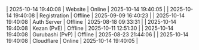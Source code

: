 | 2025-10-14 19:40:08 | Website | Online | 2025-10-14 19:40:05 |
| 2025-10-14 19:40:08 | Registration | Offline | 2025-09-09 16:40:23 |
| 2025-10-14 19:40:08 | Auth Server | Offline | 2025-08-18 09:33:31 |
| 2025-10-14 19:40:08 | Kezan (PvE) | Offline | 2025-10-11 12:51:30 |
| 2025-10-14 19:40:08 | Gurubashi (PvP) | Offline | 2025-08-23 21:44:06 |
| 2025-10-14 19:40:08 | Cloudflare | Online | 2025-10-14 19:40:05 |
